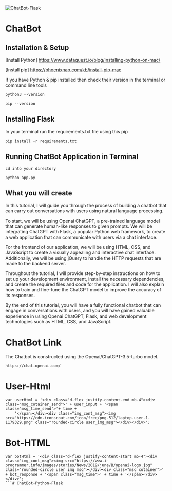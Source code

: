 ![ChatBot-Flask](https://github.com/abuyork/ChatBot-Python-Flask/assets/87070755/284e9152-ed16-4394-b886-a39eb420adb9)

# ChatBot

## Installation & Setup

[Install Python] https://www.dataquest.io/blog/installing-python-on-mac/

[Install pip] https://phoenixnap.com/kb/install-pip-mac

If you have Python & pip installed then check their version in the terminal or command line tools

```
python3 --version
```

```
pip --version
```

## Installing Flask

In your terminal run the requirements.txt file using this pip

```
pip install -r requirements.txt
```

## Running ChatBot Application in Terminal

```
cd into your directory
```

```
python app.py
```

## What you will create

In this tutorial, I will guide you through the process of building a chatbot that can carry out conversations with users using natural language processing.

To start, we will be using Openai ChatGPT, a pre-trained language model that can generate human-like responses to given prompts. We will be integrating ChatGPT with Flask, a popular Python web framework, to create a web application that can communicate with users via a chat interface.

For the frontend of our application, we will be using HTML, CSS, and JavaScript to create a visually appealing and interactive chat interface. Additionally, we will be using jQuery to handle the HTTP requests that are made to the backend server.

Throughout the tutorial, I will provide step-by-step instructions on how to set up your development environment, install the necessary dependencies, and create the required files and code for the application. I will also explain how to train and fine-tune the ChatGPT model to improve the accuracy of its responses.

By the end of this tutorial, you will have a fully functional chatbot that can engage in conversations with users, and you will have gained valuable experience in using Openai ChatGPT, Flask, and web development technologies such as HTML, CSS, and JavaScript.

# ChatBot Link
The Chatbot is constructed using the Openai/ChatGPT-3.5-turbo model.

```
https://chat.openai.com/
```

# User-Html

```
var userHtml = '<div class="d-flex justify-content-end mb-4"><div class="msg_cotainer_send">' + user_input + '<span class="msg_time_send">'+ time + 
    '</span></div><div class="img_cont_msg"><img src="https://cdn.iconscout.com/icon/free/png-512/laptop-user-1-1179329.png" class="rounded-circle user_img_msg"></div></div>';
```

# Bot-HTML

```
var botHtml = '<div class="d-flex justify-content-start mb-4"><div class="img_cont_msg"><img src="https://www.i-programmer.info/images/stories/News/2019/june/B/openai-logo.jpg" class="rounded-circle user_img_msg"></div><div class="msg_cotainer">' + bot_response + '<span class="msg_time">' + time + '</span></div></div>';
```# ChatBot-Python-Flask
